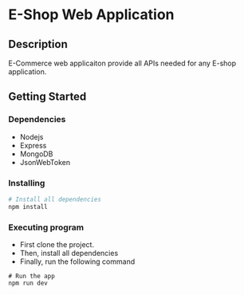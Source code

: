 # E-Shop Web Application

## Description

E-Commerce web applicaiton provide all APIs needed for any E-shop application.

## Getting Started

### Dependencies

* Nodejs
* Express
* MongoDB
* JsonWebToken

### Installing

```bash
# Install all dependencies
npm install
```

### Executing program
* First clone the project.
* Then, install all dependencies
* Finally, run the following command 
```
# Run the app 
npm run dev
```
